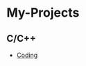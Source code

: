 # My-Projects

## C/C++

- [Coding](https://github.com/shivangitechie/sciprog_23/tree/Shivangi_Dubey_Brightspace)

